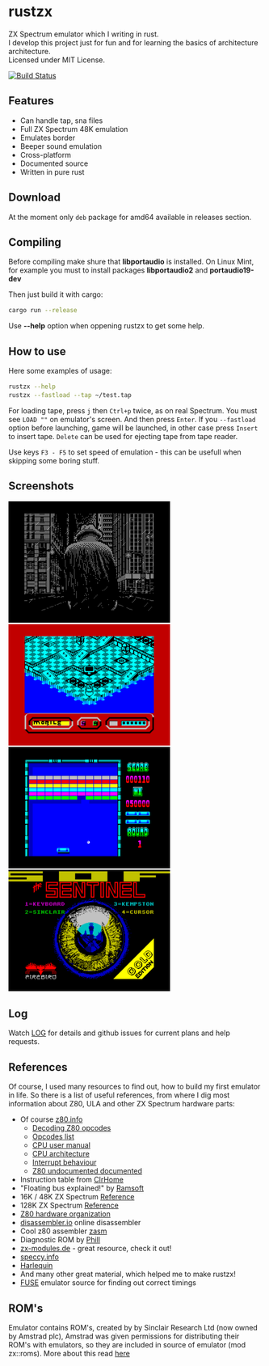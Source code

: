 # rustzx
ZX Spectrum emulator which I writing in rust.   
I develop this project just for fun and for learning the basics of architecture architecture.  
Licensed under MIT License.

[![Build Status](https://travis-ci.org/pacmancoder/rustzx.svg?branch=master)](https://travis-ci.org/pacmancoder/rustzx)
## Features
- Can handle tap, sna files
- Full ZX Spectrum 48K emulation
- Emulates border
- Beeper sound emulation
- Cross-platform
- Documented source
- Written in pure rust
## Download
At the moment only `deb` package for amd64 available in releases section.
## Compiling
Before compiling make shure that **libportaudio** is
installed.
On Linux Mint, for example you must to install packages **libportaudio2** and
**portaudio19-dev**  

Then just build it with cargo:

```bash
cargo run --release
```
Use **--help** option when oppening rustzx to get some help.  

## How to use
Here some examples of usage:
```bash
rustzx --help
rustzx --fastload --tap ~/test.tap
```
For loading tape, press `j` then `Ctrl+p` twice, as on real Spectrum.
You must see `LOAD ""` on emulator's screen. And then press `Enter`.
If you `--fastload` option before launching, game will be launched, in other case press `Insert` to insert tape. `Delete` can be used for ejecting tape from tape reader.

Use keys `F3 - F5` to set speed of emulation - this can be usefull when skipping some boring stuff.

## Screenshots
![](screenshots/rain.png)
![](screenshots/q.png)   
![](screenshots/arkanoid.png)
![](screenshots/sentinel.png)
## Log
Watch [LOG](LOG.md) for details and github issues
for current plans and help requests.
## References
Of course, I used many resources to find out, how to build my first
emulator in life. So there is a list of useful references, from where I dig most information about Z80, ULA and other ZX Spectrum hardware parts:  
- Of course [z80.info](http://www.z80.info/)
    - [Decoding Z80 opcodes](http://www.z80.info/decoding.htm)
    - [Opcodes list](http://www.z80.info/z80code.txt)
    - [CPU user manual](http://www.z80.info/zip/z80cpu_um.pdf)
    - [CPU architecture](http://www.z80.info/z80arki.htm)
    - [Interrupt behaviour](http://www.z80.info/interrup.htm)
    - [Z80 undocumented documented](http://www.z80.info/zip/z80-documented.pdf)
- Instruction table from [ClrHome](http://clrhome.org/table/)
- "Floating bus explained!" by [Ramsoft](http://ramsoft.bbk.org.omegahg.com/floatingbus.html)
- 16K / 48K ZX Spectrum [Reference](http://www.worldofspectrum.org/faq/reference/48kreference.htm)
- 128K ZX Spectrum [Reference](http://www.worldofspectrum.org/faq/reference/128kreference.htm)
- [Z80 hardware organization](http://www.msxarchive.nl/pub/msx/mirrors/msx2.com/zaks/z80prg02.htm)
- [disassembler.io](https://www.onlinedisassembler.com) online disassembler
- Cool z80 assembler [zasm](http://k1.spdns.de/Develop/Projects/zasm-4.0/Distributions/)
- Diagnostic ROM by [Phill](http://www.retroleum.co.uk/electronics-articles/a-diagnostic-rom-image-for-the-zx-spectrum/)
- [zx-modules.de](http://www.zx-modules.de/) - great resource, check it out!
- [speccy.info](http://speccy.info)
- [Harlequin](http://www.zxdesign.info/harlequin.shtml)
- And many other great material, which helped me to make rustzx!
- [FUSE](http://fuse-emulator.sourceforge.net/) emulator source for finding out correct timings
## ROM's
Emulator contains ROM's, created by by Sinclair Research Ltd (now owned by Amstrad plc),
Amstrad was given permissions for distributing their ROM's with emulators, so they are
included in source of emulator (mod zx::roms). More about this read [here](https://groups.google.com/forum/?hl=en#!msg/comp.sys.amstrad.8bit/HtpBU2Bzv_U/HhNDSU3MksAJ)
